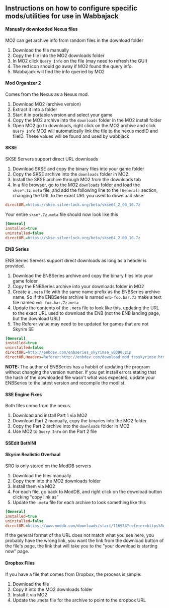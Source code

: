 ## Instructions on how to configure specific mods/utilities for use in Wabbajack

#### Manually downloaded Nexus files
MO2 can get archive info from random files in the download folder

1) Download the file manually
2) Copy the file into the MO2 downloads folder
3) In MO2 click `Query Info` on the file (may need to refresh the GUI)
4) The red icon should go away if MO2 found the query info.
5) Wabbajack will find the info queried by MO2

#### Mod Organizer 2
Comes from the Nexus as a Nexus mod. 

1) Download MO2 (archive version)
2) Extract it into a folder
3) Start it in portable version and select your game
4) Copy the MO2 archive into the `downloads` folder in the MO2 install folder
5) Open MO2 go to downloads, right click on the MO2 archive and click `Query Info` MO2 will
automatically link the file to the nexus modID and fileID. These values will be found and used
by wabbjack

#### SKSE
SKSE Servers support direct URL downloads

1) Download SKSE and copy the binary files into your game folder
2) Copy the SKSE archive into the `downloads` folder in MO2. 
3) Install the SKSE archive through MO2 from the downloads tab
4) In a file browser, go to the MO2 `downloads` folder and load the `skse*.7z.meta` file, and add
the following line to the `[General]` section, changing the URL to the exact URL you used to download skse:

```ini
directURL=https://skse.silverlock.org/beta/skse64_2_00_16.7z
```

Your entire `skse*.7z.meta` file should now look like this

```ini
[General]
installed=true
uninstalled=false
directURL=https://skse.silverlock.org/beta/skse64_2_00_16.7z
```

#### ENB Series
ENB Series Servers support direct downloads as long as a header is provided.

1) Download the ENBSeries archive and copy the binary files into your game folder
2) Copy the ENBSeries archive into your downloads folder in MO2
3) Create a `.meta` file with the same name prefix as the ENBSeries archive name. So if the ENBSeries
archive is named `enb-foo.bar.7z` make a text file named `enb-foo.bar.7z.meta`
4) Update the contents of the `.meta` file to look like this, updating the URL to the exact URL
used to download the ENB (not the ENB landing page, but the download URL)
5) The Referer value may need to be updated for games that are not Skyrim SE

```ini
[General]
installed=true
uninstalled=false
directURL=http://enbdev.com/enbseries_skyrimse_v0390.zip
directURLHeaders=Referer:http://enbdev.com/download_mod_tesskyrimse.html
```

**NOTE:** The author of ENBSeries has a habbit of updating the program without changing the version number. If you get
install errors stating that the hash of the downloaded file wasn't what was expected, update your ENBSeries to the latest
version and recompile the modlist.

#### SSE Engine Fixes
Both files come from the nexus. 

1) Download and install Part 1 via MO2
2) Download Part 2 manually, copy the binaries into the MO2 folder
3) Copy the Part 2 archive into the `downloads` folder in MO2
4) Use MO2 to `Query Info` on the Part 2 file

#### SSEdit BethINI

#### Skyrim Realistic Overhaul
SRO is only stored on the ModDB servers

1) Download the files manually
2) Copy them into the MO2 downloads folder
3) Install them via MO2
4) For each file, go back to ModDB, and right click on the download button clicking "copy link as"
5) Update the `.meta` file for each archive to look something like this

```ini
[General]
installed=true
uninstalled=false
directURL=https://www.moddb.com/downloads/start/116934?referer=https%3A%2F%2Fwww.moddb.com%2Fmods%2Fskyrim-realistic-overhaul%2Fdownloads
```

If the general format of the URL does not match what you see here, you probably have the wrong link, you want the link from 
the download button of the file's page, the link that will take you to the "your download is starting now" page. 

#### Dropbox Files
If you have a file that comes from Dropbox, the process is simple:

1) Download the file
2) Copy it into the MO2 downloads folder
3) Install it via MO2
4) Update the .meta file for the archive to point to the dropbox URL